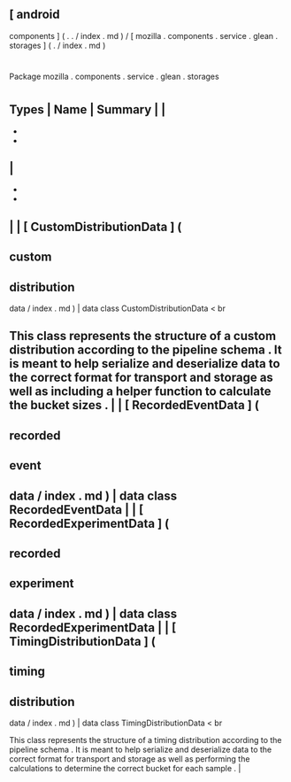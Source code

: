 [
android
-
components
]
(
.
.
/
index
.
md
)
/
[
mozilla
.
components
.
service
.
glean
.
storages
]
(
.
/
index
.
md
)
#
#
Package
mozilla
.
components
.
service
.
glean
.
storages
#
#
#
Types
|
Name
|
Summary
|
|
-
-
-
|
-
-
-
|
|
[
CustomDistributionData
]
(
-
custom
-
distribution
-
data
/
index
.
md
)
|
data
class
CustomDistributionData
<
br
>
This
class
represents
the
structure
of
a
custom
distribution
according
to
the
pipeline
schema
.
It
is
meant
to
help
serialize
and
deserialize
data
to
the
correct
format
for
transport
and
storage
as
well
as
including
a
helper
function
to
calculate
the
bucket
sizes
.
|
|
[
RecordedEventData
]
(
-
recorded
-
event
-
data
/
index
.
md
)
|
data
class
RecordedEventData
|
|
[
RecordedExperimentData
]
(
-
recorded
-
experiment
-
data
/
index
.
md
)
|
data
class
RecordedExperimentData
|
|
[
TimingDistributionData
]
(
-
timing
-
distribution
-
data
/
index
.
md
)
|
data
class
TimingDistributionData
<
br
>
This
class
represents
the
structure
of
a
timing
distribution
according
to
the
pipeline
schema
.
It
is
meant
to
help
serialize
and
deserialize
data
to
the
correct
format
for
transport
and
storage
as
well
as
performing
the
calculations
to
determine
the
correct
bucket
for
each
sample
.
|
